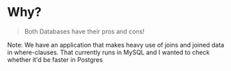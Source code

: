 # Why?

> Both Databases have their pros and cons!

Note: We have an application that makes heavy use of joins and joined data in where-clauses.
That currently runs in MySQL and I wanted to check whether it'd be faster in Postgres



